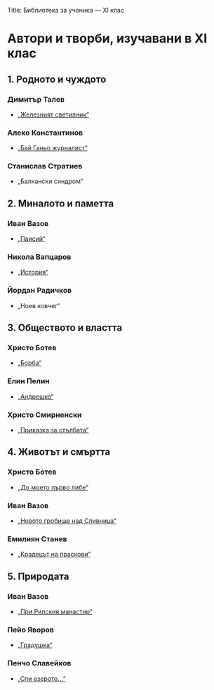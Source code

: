 Title: Библиотека за ученика — XI клас

# Автори и творби, изучавани в XI клас

## 1. Родното и чуждото

### Димитър Талев
* [„Железният светилник“](/text/569)
### Алеко Константинов
* [„Бай Ганьо журналист“](/text/3706/13#textstart)
### Станислав Стратиев
* „Балкански синдром“

## 2. Миналото и паметта

### Иван Вазов
* [„Паисий“](/text/3854)
### Никола Вапцаров
* [„История“](/text/11418)
### Йордан Радичков
* „Ноев ковчег“

## 3. Обществото и властта

### Христо Ботев
* [„Борба“](/text/3236)
### Елин Пелин
* [„Андрешко“](/text/5283)
### Христо Смирненски
* [„Приказка за стълбата“](/text/4253)

## 4. Животът и смъртта

### Христо Ботев
* [„До моето първо либе“](/text/3231)
### Иван Вазов
* [„Новото гробище над Сливница“](/text/4493)
### Емилиян Станев
* [„Крадецът на праскови“](/text/4127)

## 5. Природата

### Иван Вазов
* [„При Рилския манастир“](/text/4314)
### Пейо Яворов
* [„Градушка“](/text/7070)
### Пенчо Славейков
* [„Спи езерото...“](/text/6557)
